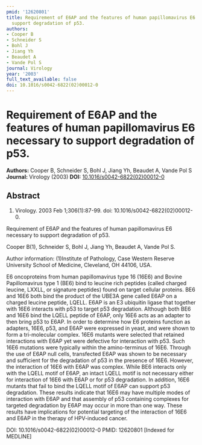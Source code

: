 ```yaml
---
pmid: '12620801'
title: Requirement of E6AP and the features of human papillomavirus E6 necessary to
  support degradation of p53.
authors:
- Cooper B
- Schneider S
- Bohl J
- Jiang Yh
- Beaudet A
- Vande Pol S
journal: Virology
year: '2003'
full_text_available: false
doi: 10.1016/s0042-6822(02)00012-0
---
```


# Requirement of E6AP and the features of human papillomavirus E6 necessary to support degradation of p53.
**Authors:** Cooper B, Schneider S, Bohl J, Jiang Yh, Beaudet A, Vande Pol S
**Journal:** Virology (2003)
**DOI:** [10.1016/s0042-6822(02)00012-0](https://doi.org/10.1016/s0042-6822(02)00012-0)

## Abstract

1. Virology. 2003 Feb 1;306(1):87-99. doi: 10.1016/s0042-6822(02)00012-0.

Requirement of E6AP and the features of human papillomavirus E6 necessary to 
support degradation of p53.

Cooper B(1), Schneider S, Bohl J, Jiang Yh, Beaudet A, Vande Pol S.

Author information:
(1)Institute of Pathology, Case Western Reserve University School of Medicine, 
Cleveland, OH 44106, USA.

E6 oncoproteins from human papillomavirus type 16 (16E6) and Bovine 
Papillomavirus type 1 (BE6) bind to leucine rich peptides (called charged 
leucine, LXXLL, or signature peptides) found on target cellular proteins. BE6 
and 16E6 both bind the product of the UBE3A gene called E6AP on a charged 
leucine peptide, LQELL. E6AP is an E3 ubiquitin ligase that together with 16E6 
interacts with p53 to target p53 degradation. Although both BE6 and 16E6 bind 
the LQELL peptide of E6AP, only 16E6 acts as an adapter to then bring p53 to 
E6AP. In order to determine how E6 proteins function as adapters, 16E6, p53, and 
E6AP were expressed in yeast, and were shown to form a tri-molecular complex. 
16E6 mutants were selected that retained interactions with E6AP yet were 
defective for interaction with p53. Such 16E6 mutations were typically within 
the amino-terminus of 16E6. Through the use of E6AP null cells, transfected E6AP 
was shown to be necessary and sufficient for the degradation of p53 in the 
presence of 16E6. However, the interaction of 16E6 with E6AP was complex. While 
BE6 interacts only with the LQELL motif of E6AP, an intact LQELL motif is not 
necessary either for interaction of 16E6 with E6AP or for p53 degradation. In 
addition, 16E6 mutants that fail to bind the LQELL motif of E6AP can support p53 
degradation. These results indicate that 16E6 may have multiple modes of 
interaction with E6AP and that assembly of p53 containing complexes for targeted 
degradation by E6AP may occur in more than one way. These results have 
implications for potential targeting of the interaction of 16E6 and E6AP in the 
therapy of HPV-induced cancer.

DOI: 10.1016/s0042-6822(02)00012-0
PMID: 12620801 [Indexed for MEDLINE]
